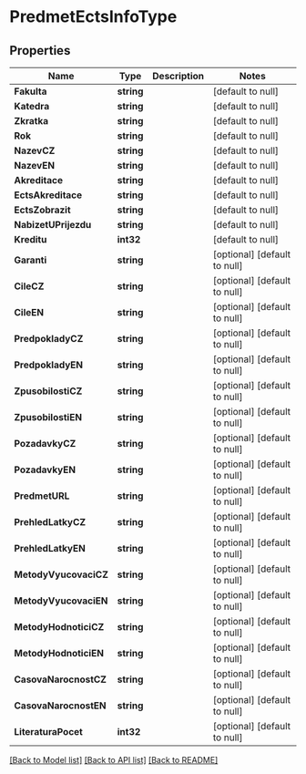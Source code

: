 # PredmetEctsInfoType

## Properties
Name | Type | Description | Notes
------------ | ------------- | ------------- | -------------
**Fakulta** | **string** |  | [default to null]
**Katedra** | **string** |  | [default to null]
**Zkratka** | **string** |  | [default to null]
**Rok** | **string** |  | [default to null]
**NazevCZ** | **string** |  | [default to null]
**NazevEN** | **string** |  | [default to null]
**Akreditace** | **string** |  | [default to null]
**EctsAkreditace** | **string** |  | [default to null]
**EctsZobrazit** | **string** |  | [default to null]
**NabizetUPrijezdu** | **string** |  | [default to null]
**Kreditu** | **int32** |  | [default to null]
**Garanti** | **string** |  | [optional] [default to null]
**CileCZ** | **string** |  | [optional] [default to null]
**CileEN** | **string** |  | [optional] [default to null]
**PredpokladyCZ** | **string** |  | [optional] [default to null]
**PredpokladyEN** | **string** |  | [optional] [default to null]
**ZpusobilostiCZ** | **string** |  | [optional] [default to null]
**ZpusobilostiEN** | **string** |  | [optional] [default to null]
**PozadavkyCZ** | **string** |  | [optional] [default to null]
**PozadavkyEN** | **string** |  | [optional] [default to null]
**PredmetURL** | **string** |  | [optional] [default to null]
**PrehledLatkyCZ** | **string** |  | [optional] [default to null]
**PrehledLatkyEN** | **string** |  | [optional] [default to null]
**MetodyVyucovaciCZ** | **string** |  | [optional] [default to null]
**MetodyVyucovaciEN** | **string** |  | [optional] [default to null]
**MetodyHodnoticiCZ** | **string** |  | [optional] [default to null]
**MetodyHodnoticiEN** | **string** |  | [optional] [default to null]
**CasovaNarocnostCZ** | **string** |  | [optional] [default to null]
**CasovaNarocnostEN** | **string** |  | [optional] [default to null]
**LiteraturaPocet** | **int32** |  | [optional] [default to null]

[[Back to Model list]](../README.md#documentation-for-models) [[Back to API list]](../README.md#documentation-for-api-endpoints) [[Back to README]](../README.md)

